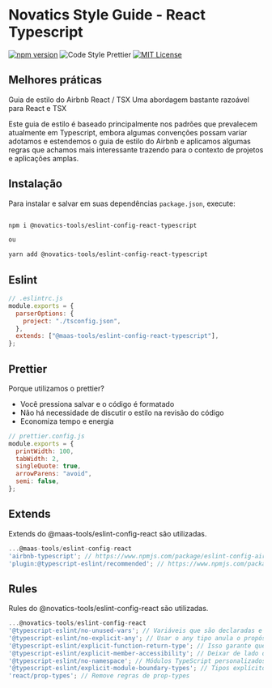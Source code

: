 # Novatics Style Guide - React Typescript

[![npm version](https://badge.fury.io/js/@novatics-tools%2Feslint-config-react-typescript.svg)](https://badge.fury.io/js/@novatics-tools%2Feslint-config-react-typescript)
![Code Style Prettier](https://img.shields.io/badge/code_style-prettier-ff69b4.svg)
[![MIT License](https://img.shields.io/badge/license-MIT-red.svg?style=flat)](https://github.com/Novatics/eslint-config-react-typescript/blob/master/LICENSE)

## Melhores práticas

Guia de estilo do Airbnb React / TSX
Uma abordagem bastante razoável para React e TSX

Este guia de estilo é baseado principalmente nos padrões que prevalecem atualmente em Typescript, embora algumas convenções possam variar adotamos e estendemos o guia de estilo do Airbnb e aplicamos algumas regras que achamos mais interessante trazendo para o contexto de projetos e aplicações amplas.

## Instalação

Para instalar e salvar em suas dependências `package.json`, execute:

```sh

npm i @novatics-tools/eslint-config-react-typescript

ou

yarn add @novatics-tools/eslint-config-react-typescript

```

## Eslint

```js
// .eslintrc.js
module.exports = {
  parserOptions: {
    project: "./tsconfig.json",
  },
  extends: ["@maas-tools/eslint-config-react-typescript"],
};
```

## Prettier

Porque utilizamos o prettier?

- Você pressiona salvar e o código é formatado
- Não há necessidade de discutir o estilo na revisão do código
- Economiza tempo e energia

```js
// prettier.config.js
module.exports = {
  printWidth: 100,
  tabWidth: 2,
  singleQuote: true,
  arrowParens: "avoid",
  semi: false,
};
```

## Extends

Extends do @maas-tools/eslint-config-react são utilizadas.

```js
...@maas-tools/eslint-config-react
'airbnb-typescript'; // https://www.npmjs.com/package/eslint-config-airbnb
'plugin:@typescript-eslint/recommended'; // https://www.npmjs.com/package/@typescript-eslint/eslint-plugin
```

## Rules

Rules do @novatics-tools/eslint-config-react são utilizadas.

```js
...@novatics-tools/eslint-config-react
'@typescript-eslint/no-unused-vars'; // Variáveis ​​que são declaradas e não usadas em nenhum lugar do código são provavelmente um erro devido à refatoração incompleta.
'@typescript-eslint/no-explicit-any'; // Usar o any tipo anula o propósito de usar o TypeScript. Quando any é usado, todas as verificações de tipo de compilador em torno desse valor são ignoradas.
'@typescript-eslint/explicit-function-return-type'; // Isso garante que o valor de retorno seja atribuído a uma variável do tipo correto
'@typescript-eslint/explicit-member-accessibility'; // Deixar de lado o modificador de acessibilidade e tornar tudo público pode tornar sua interface difícil de usar por outras pessoas.
'@typescript-eslint/no-namespace'; // Módulos TypeScript personalizados ( module foo {}) e namespaces ( namespace foo {}) são considerados formas desatualizadas de organizar o código TypeScript.
'@typescript-eslint/explicit-module-boundary-types'; // Tipos explícitos para valores de retorno de função e argumentos tornam claro para qualquer código de chamada qual é a entrada e saída do limite do módulo.
'react/prop-types'; // Remove regras de prop-types

```
